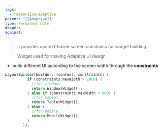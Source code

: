 ```yaml
---
tags:
  - responsive-adaptive
parent: "[[Adaptive]]"
type: Permanent Note
deeper: 
against:
---
```

> it provides context-based screen constrains for widget building

> Widget used for making Adaptive UI design
- build different UI according to the screen width through the __constraints__

```dart
LayoutBuilder(builder: (context, constraints) {
          if (constraints.maxWidth > 1000) {
            //for windows
            return WindowsWidget();
          } else if (constraints.maxWidth > 600) {
            //for tablet
            return TabletWidget();
          } else {
            //for mobile
            return MobileWidget();
          }
        }),
```